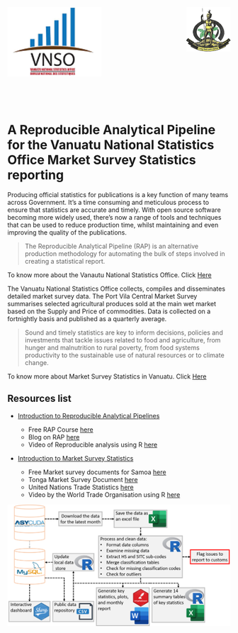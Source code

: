 <img align="left" src="images/vnso_logo.png" width=42%> <img align="right" src="images/vangov_logo.png">

<br><br><br><br><br><br><br><br><br><br><br><br><br>

# A Reproducible Analytical Pipeline for the Vanuatu National Statistics Office Market Survey Statistics reporting&nbsp;

Producing official statistics for publications is a key function of many teams across Government. It’s a time consuming and meticulous process to ensure that statistics are accurate and timely. With open source software becoming more widely used, there’s now a range of tools and techniques that can be used to reduce production time, whilst maintaining and even improving the quality of the publications.  

> The Reproducible Analytical Pipeline (RAP) is an alternative production methodology for automating the bulk of steps involved in creating a statistical report. 

To know more about the Vanautu National Statistics Office. Click [Here](https://vnso.gov.vu)

The Vanuatu National Statistics Office collects, compiles and disseminates detailed market survey data. The Port Vila Central Market Survey summarises selected agricultural produces sold at the main wet market based on the Supply and Price of commodities. Data is collected on a fortnightly basis and published as a quarterly average.

> Sound and timely statistics are key to inform decisions, policies and investments that tackle issues related to food and agriculture, from hunger and malnutrition to rural poverty, from food systems productivity to the sustainable use of natural resources or to climate change.

To know more about Market Survey Statistics in Vanuatu. Click [Here](https://vnso.gov.vu/index.php/en/census-and-surveys/surveys/market-survey#current-market-survey)

## Resources list
- [Introduction to Reproducible Analytical Pipelines](https://ukgovdatascience.github.io/rap_companion/)
    * Free RAP Course [here](https://www.udemy.com/course/reproducible-analytical-pipelines/) 
    * Blog on RAP [here](https://dataingovernment.blog.gov.uk/2017/03/27/reproducible-analytical-pipeline/)
    * Video of Reproducible analysis using R [here](https://www.youtube.com/watch?v=qvPDE4ppAns) 

- [Introduction to Market Survey  Statistics](https://vnso.gov.vu/index.php/en/census-and-surveys/surveys/market-survey)
    * Free Market survey documents for Samoa [here](https://www.sbs.gov.ws/images/sbs-documents/Economics/local-market-survey/2020/Local_Market_May_2020.pdf) 
    * Tonga Market Survey Document
[here](http://www.fao.org/3/an419e/an419e.pdf)
    * United Nations Trade Statistics [here](https://unstats.un.org/unsd/trade/default.asp)
    * Video by the World Trade Organisation using R [here](https://www.youtube.com/watch?v=kHQJkeOxAKM) 

![The new Reproducible Analytical Pipeline](images/NewPipeline.png)
